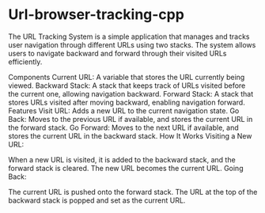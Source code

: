 # Url-browser-tracking-cpp
The URL Tracking System is a simple application that manages and tracks user navigation through different URLs using two stacks. The system allows users to navigate backward and forward through their visited URLs efficiently.

Components
Current URL: A variable that stores the URL currently being viewed.
Backward Stack: A stack that keeps track of URLs visited before the current one, allowing navigation backward.
Forward Stack: A stack that stores URLs visited after moving backward, enabling navigation forward.
Features
Visit URL: Adds a new URL to the current navigation state.
Go Back: Moves to the previous URL if available, and stores the current URL in the forward stack.
Go Forward: Moves to the next URL if available, and stores the current URL in the backward stack.
How It Works
Visiting a New URL:

When a new URL is visited, it is added to the backward stack, and the forward stack is cleared. The new URL becomes the current URL.
Going Back:

The current URL is pushed onto the forward stack.
The URL at the top of the backward stack is popped and set as the current URL.
